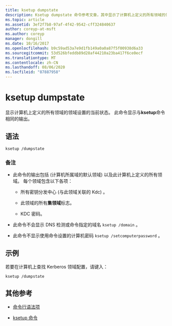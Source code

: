 ```yaml
---
title: ksetup dumpstate
description: Ksetup dumpstate 命令参考文章，其中显示了计算机上定义的所有领域的领域设置当前状态。
ms.topic: article
ms.assetid: 3ef2f7b8-97af-4f42-9542-cff324840637
author: coreyp-at-msft
ms.author: coreyp
manager: dongill
ms.date: 10/16/2017
ms.openlocfilehash: b9c59ad53a7e9d1fb149a0a0a87f5f00938d6a33
ms.sourcegitcommit: 53d526bfeddb89d28af44210a23ba417f6ce0ecf
ms.translationtype: MT
ms.contentlocale: zh-CN
ms.lasthandoff: 08/06/2020
ms.locfileid: "87887958"
---
```

# <a name="ksetup-dumpstate"></a>ksetup dumpstate

显示计算机上定义的所有领域的领域设置的当前状态。 此命令显示与**ksetup**命令相同的输出。

## <a name="syntax"></a>语法

```
ksetup /dumpstate
```

### <a name="remarks"></a>备注

- 此命令的输出包括 (计算机所属域的默认领域) 以及此计算机上定义的所有领域。 每个领域包含以下各项：

  - 所有密钥分发中心 (与此领域关联的 Kdc) 。

  - 此领域的所有**集领域**标志。

  - KDC 密码。

- 此命令不会显示 DNS 检测或命令指定的域名 `ksetup /domain` 。

- 此命令不显示使用命令设置的计算机密码 `ksetup /setcomputerpassword` 。

## <a name="examples"></a>示例

若要在计算机上查找 Kerberos 领域配置，请键入：

```
ksetup /dumpstate
```

## <a name="additional-references"></a>其他参考

- [命令行语法项](command-line-syntax-key.md)

- [ksetup 命令](ksetup.md)